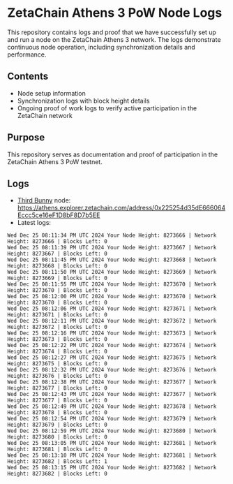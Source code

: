 # ZetaChain Athens 3 PoW Node Logs
This repository contains logs and proof that we have successfully set up and run a node on the ZetaChain Athens 3 network. The logs demonstrate continuous node operation, including synchronization details and performance.

## Contents
- Node setup information
- Synchronization logs with block height details
- Ongoing proof of work logs to verify active participation in the ZetaChain network

## Purpose
This repository serves as documentation and proof of participation in the ZetaChain Athens 3 PoW testnet.

## Logs

- [Third Bunny](https://thirdbunny.xyz/) node: https://athens.explorer.zetachain.com/address/0x225254d35dE666064Eccc5ce16eF1D8bF8D7b5EE
- Latest logs:
```
Wed Dec 25 08:11:34 PM UTC 2024 Your Node Height: 8273666 | Network Height: 8273666 | Blocks Left: 0
Wed Dec 25 08:11:39 PM UTC 2024 Your Node Height: 8273667 | Network Height: 8273667 | Blocks Left: 0
Wed Dec 25 08:11:45 PM UTC 2024 Your Node Height: 8273668 | Network Height: 8273668 | Blocks Left: 0
Wed Dec 25 08:11:50 PM UTC 2024 Your Node Height: 8273669 | Network Height: 8273669 | Blocks Left: 0
Wed Dec 25 08:11:55 PM UTC 2024 Your Node Height: 8273670 | Network Height: 8273670 | Blocks Left: 0
Wed Dec 25 08:12:00 PM UTC 2024 Your Node Height: 8273670 | Network Height: 8273670 | Blocks Left: 0
Wed Dec 25 08:12:06 PM UTC 2024 Your Node Height: 8273671 | Network Height: 8273671 | Blocks Left: 0
Wed Dec 25 08:12:11 PM UTC 2024 Your Node Height: 8273672 | Network Height: 8273672 | Blocks Left: 0
Wed Dec 25 08:12:16 PM UTC 2024 Your Node Height: 8273673 | Network Height: 8273673 | Blocks Left: 0
Wed Dec 25 08:12:22 PM UTC 2024 Your Node Height: 8273674 | Network Height: 8273674 | Blocks Left: 0
Wed Dec 25 08:12:27 PM UTC 2024 Your Node Height: 8273675 | Network Height: 8273675 | Blocks Left: 0
Wed Dec 25 08:12:32 PM UTC 2024 Your Node Height: 8273676 | Network Height: 8273676 | Blocks Left: 0
Wed Dec 25 08:12:38 PM UTC 2024 Your Node Height: 8273677 | Network Height: 8273677 | Blocks Left: 0
Wed Dec 25 08:12:43 PM UTC 2024 Your Node Height: 8273677 | Network Height: 8273677 | Blocks Left: 0
Wed Dec 25 08:12:49 PM UTC 2024 Your Node Height: 8273678 | Network Height: 8273678 | Blocks Left: 0
Wed Dec 25 08:12:54 PM UTC 2024 Your Node Height: 8273679 | Network Height: 8273679 | Blocks Left: 0
Wed Dec 25 08:12:59 PM UTC 2024 Your Node Height: 8273680 | Network Height: 8273680 | Blocks Left: 0
Wed Dec 25 08:13:05 PM UTC 2024 Your Node Height: 8273681 | Network Height: 8273681 | Blocks Left: 0
Wed Dec 25 08:13:10 PM UTC 2024 Your Node Height: 8273681 | Network Height: 8273682 | Blocks Left: 1
Wed Dec 25 08:13:15 PM UTC 2024 Your Node Height: 8273682 | Network Height: 8273682 | Blocks Left: 0
```

